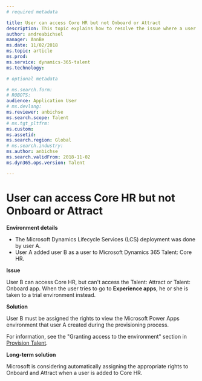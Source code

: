 ```yaml
---
# required metadata

title: User can access Core HR but not Onboard or Attract
description: This topic explains how to resolve the issue where a user can access Microsoft Dynamics 365 Talent - Core HR, but can't access Attract or Onboard.
author: andreabichsel
manager: AnnBe
ms.date: 11/02/2018
ms.topic: article
ms.prod: 
ms.service: dynamics-365-talent
ms.technology: 

# optional metadata

# ms.search.form: 
# ROBOTS: 
audience: Application User
# ms.devlang: 
ms.reviewer: anbichse
ms.search.scope: Talent
# ms.tgt_pltfrm: 
ms.custom: 
ms.assetid: 
ms.search.region: Global
# ms.search.industry: 
ms.author: anbichse
ms.search.validFrom: 2018-11-02
ms.dyn365.ops.version: Talent

---
```


# User can access Core HR but not Onboard or Attract

**Environment details**

- The Microsoft Dynamics Lifecycle Services (LCS) deployment was done by user A.
- User A added user B as a user to Microsoft Dynamics 365 Talent: Core HR.

**Issue**

User B can access Core HR, but can't access the Talent: Attract or Talent: Onboard app. When the user tries to go to **Experience apps**, he or she is taken to a trial environment instead.

**Solution**

User B must be assigned the rights to view the Microsoft Power Apps environment that user A created during the provisioning process.

For information, see the "Granting access to the environment" section in [Provision Talent](https://docs.microsoft.com/dynamics365/unified-operations/talent/provisioning-talent).

**Long-term solution**

Microsoft is considering automatically assigning the appropriate rights to Onboard and Attract when a user is added to Core HR.
